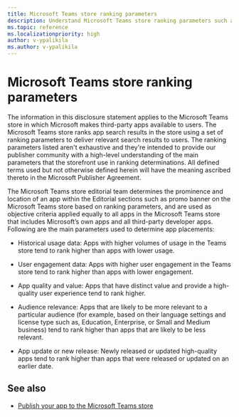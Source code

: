 ```yaml
---
title: Microsoft Teams store ranking parameters
description: Understand Microsoft Teams store ranking parameters such as historical usage and user engagement data, app quality and values, audience relevance, app update.
ms.topic: reference
ms.localizationpriority: high
author: v-ypalikila
ms.author: v-ypalikila
---
```

# Microsoft Teams store ranking parameters

The information in this disclosure statement applies to the Microsoft Teams store in which Microsoft makes third-party apps available to users. The Microsoft Teams store ranks app search results in the store using a set of ranking parameters to deliver relevant search results to users. The ranking parameters listed aren't exhaustive and they're intended to provide our publisher community with a high-level understanding of the main parameters that the storefront use in ranking determinations. All defined terms used but not otherwise defined herein will have the meaning ascribed thereto in the Microsoft Publisher Agreement.

The Microsoft Teams store editorial team determines the prominence and location of an app within the Editorial sections such as promo banner on the Microsoft Teams store based on ranking parameters, and are used as objective criteria applied equally to all apps in the Microsoft Teams store that includes Microsoft’s own apps and all third-party developer apps. Following are the main parameters used to determine app placements:

* Historical usage data: Apps with higher volumes of usage in the Teams store tend to rank higher than apps with lower usage.

* User engagement data: Apps with higher user engagement in the Teams store tend to rank higher than apps with lower engagement.

* App quality and value:  Apps that have distinct value and provide a high-quality user experience tend to rank higher.

* Audience relevance: Apps that are likely to be more relevant to a particular audience (for example, based on their language settings and license type such as, Education, Enterprise, or Small and Medium business) tend to rank higher than apps that are likely to be less relevant.

* App update or new release: Newly released or updated high-quality apps tend to rank higher than apps that were released or updated on an earlier date.

## See also

* [Publish your app to the Microsoft Teams store](https://learn.microsoft.com/microsoftteams/platform/concepts/deploy-and-publish/appsource/publish)
